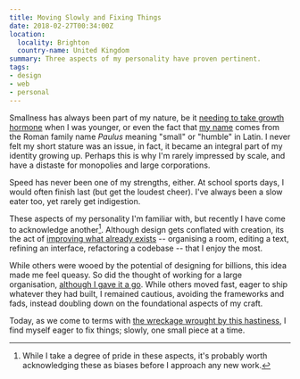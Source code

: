 ```yaml
---
title: Moving Slowly and Fixing Things
date: 2018-02-27T00:34:00Z
location:
  locality: Brighton
  country-name: United Kingdom
summary: Three aspects of my personality have proven pertinent.
tags:
- design
- web
- personal
---
```

Smallness has always been part of my nature, be it [needing to take growth hormone][1] when I was younger, or even the fact that [my name][2] comes from the Roman family name _Paulus_ meaning "small" or "humble" in Latin. I never felt my short stature was an issue, in fact, it became an integral part of my identity growing up. Perhaps this is why I'm rarely impressed by scale, and have a distaste for monopolies and large corporations.

Speed has never been one of my strengths, either. At school sports days, I would often finish last (but get the loudest cheer). I've always been a slow eater too, yet rarely get indigestion.

These aspects of my personality I'm familiar with, but recently I have come to acknowledge another[^1]. Although design gets conflated with creation, its the act of [improving what already exists][3] -- organising a room, editing a text, refining an interface, refactoring a codebase -- that I enjoy the most.

While others were wooed by the potential of designing for billions, this idea made me feel queasy. So did the thought of working for a large organisation, [although I gave it a go][4]. While others moved fast, eager to ship whatever they had built, I remained cautious, avoiding the frameworks and fads, instead doubling down on the foundational aspects of my craft.

Today, as we come to terms with [the wreckage wrought by this hastiness][5], I find myself eager to fix things; slowly, one small piece at a time.

[^1]: While I take a degree of pride in these aspects, it's probably worth acknowledging these as biases before I approach any new work.

[1]: https://lloydyweb.paulrobertlloyd.com/blog/2005/08/a_tall_story.php
[2]: https://www.behindthename.com/name/paul
[3]: https://css-tricks.com/improving-accessibility-24-ways/
[4]: https://paulrobertlloyd.com/2015/01/changing_gears
[5]: https://medium.com/@monteiro/ac7289549017
